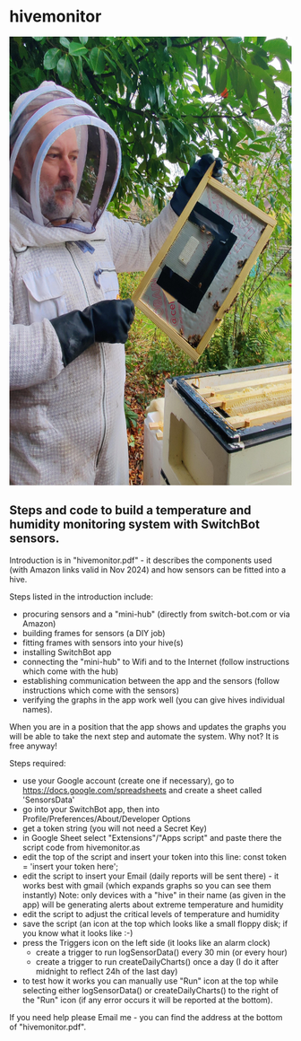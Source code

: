 # hivemonitor

<img src="sensor-frame-front.jpeg" alt="Sensor in a frame" width="600px" height="800px">

## Steps and code to build a temperature and humidity monitoring system with SwitchBot sensors.

Introduction is in "hivemonitor.pdf" - it describes the components used (with Amazon links valid in Nov 2024) and how sensors can be fitted into a hive.

Steps listed in the introduction include:
  - procuring sensors and a "mini-hub" (directly from switch-bot.com or via Amazon)
  - building frames for sensors (a DIY job)
  - fitting frames with sensors into your hive(s)
  - installing SwitchBot app
  - connecting the "mini-hub" to Wifi and to the Internet (follow instructions which come with the hub)
  - establishing communication between the app and the sensors (follow instructions which come with the sensors)
  - verifying the graphs in the app work well (you can give hives individual names).

When you are in a position that the app shows and updates the graphs you will be able to take the next step and automate the system. Why not? It is free anyway!

Steps required:
  - use your Google account (create one if necessary), go to https://docs.google.com/spreadsheets and create a sheet called 'SensorsData'
  - go into your SwitchBot app, then into Profile/Preferences/About/Developer Options
  - get a token string (you will not need a Secret Key)
  - in Google Sheet select "Extensions"/"Apps script" and paste there the script code from hivemonitor.as
  - edit the top of the script and insert your token into this line: const token = 'insert your token here';
  - edit the script to insert your Email (daily reports will be sent there) - it works best with gmail (which expands graphs so you can see them instantly)
    Note: only devices with a "hive" in their name (as given in the app) will be generating alerts about extreme temperature and humidity
  - edit the script to adjust the critical levels of temperature and humidity
  - save the script (an icon at the top which looks like a small floppy disk; if you know what it looks like :-)
  - press the Triggers icon on the left side (it looks like an alarm clock)
    - create a trigger to run logSensorData() every 30 min (or every hour)
    - create a trigger to run createDailyCharts() once a day (I do it after midnight to reflect 24h of the last day)
  - to test how it works you can manually use "Run" icon at the top while selecting either logSensorData() or createDailyCharts() to the right of the "Run" icon
    (if any error occurs it will be reported at the bottom).

If you need help please Email me - you can find the address at the bottom of "hivemonitor.pdf".
